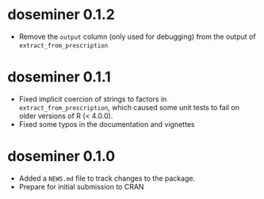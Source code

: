 # doseminer 0.1.2

* Remove the `output` column (only used for debugging) from the output of `extract_from_prescription`

# doseminer 0.1.1

* Fixed implicit coercion of strings to factors in `extract_from_prescription`, which caused some unit tests to fail on older versions of R (< 4.0.0).
* Fixed some typos in the documentation and vignettes

# doseminer 0.1.0

* Added a `NEWS.md` file to track changes to the package.
* Prepare for initial submission to CRAN
